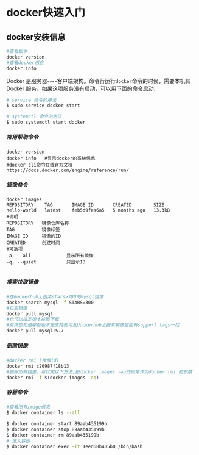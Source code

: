 # docker快速入门

## docker安装信息

``` bash
#查看版本
docker version
#查看docker信息
docker info
```
Docker 是服务器----客户端架构。命令行运行`docker`命令的时候，需要本机有 Docker 服务。如果这项服务没有启动，可以用下面的命令启动:
``` bash
# service 命令的用法
$ sudo service docker start

# systemctl 命令的用法
$ sudo systemctl start docker
```
#####  常用帮助命令

```shell
docker version
docker info   #显示docker的系统信息
#docker cli命令在线官方文档
https://docs.docker.com/engine/reference/run/
```



#####  镜像命令

```shell
docker images
REPOSITORY    TAG       IMAGE ID       CREATED        SIZE
hello-world   latest    feb5d9fea6a5   5 months ago   13.3kB
#说明
REPOSITORY   镜像仓库名称
TAG          镜像标签
IMAGE ID     镜像的ID
CREATED      创建时间
#可选项
-a, --all             显示所有镜像
-q, --quiet           只显示ID


```

##### 搜索拉取镜像

```bash
#在dockerhub上搜索stars>300的mysql镜像
docker search mysql -f STARS=300
#拉取镜像
docker pull mysql
#也可以指定版本拉取下载
#具体想知道哪些版本是支持的可到dockerhub上搜索镜像里面有support tags一栏
docker pull mysql:5.7
```

##### 删除镜像

```bash
#docker rmi [镜像id]
docker rmi c20987f18b13
#删除所有镜像，可以用以下方法,把docker images -aq的结果作为docker rmi 的参数
docker rmi -f $(docker images -aq)
```



#####  容器命令

```bash
#查看所有image信息
$ docker container ls --all

$ docker container start 89aab435199b
$ docker container stop 89aab435199b
$ docker container rm 89aab435199b
# 进入容器
$ docker container exec -it 1eed68b405b0 /bin/bash
```


